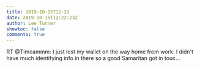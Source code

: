 ```yaml
---
title: 2019-10-15T12-22
date: 2019-10-15T12:22:23Z
author: Lee Turner
showtoc: false
comments: true
---
```


RT @Timcammm: I just lost my wallet on the way home from work. I didn't have much identifying info in there so a good Samaritan got in touc…


